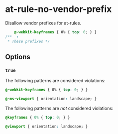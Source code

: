 # at-rule-no-vendor-prefix

Disallow vendor prefixes for at-rules.

```css
    @-webkit-keyframes { 0% { top: 0; } }
/**  ↑
 * These prefixes */
```

## Options

### `true`

The following patterns are considered violations:

```css
@-webkit-keyframes { 0% { top: 0; } }
```

```css
@-ms-viewport { orientation: landscape; }
```

The following patterns are *not* considered violations:

```css
@keyframes { 0% { top: 0; } }
```

```css
@viewport { orientation: landscape; }
```
